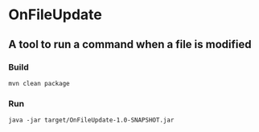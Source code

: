 # OnFileUpdate

## A tool to run a command when a file is modified

### Build

``mvn clean package``

### Run

``java -jar target/OnFileUpdate-1.0-SNAPSHOT.jar``